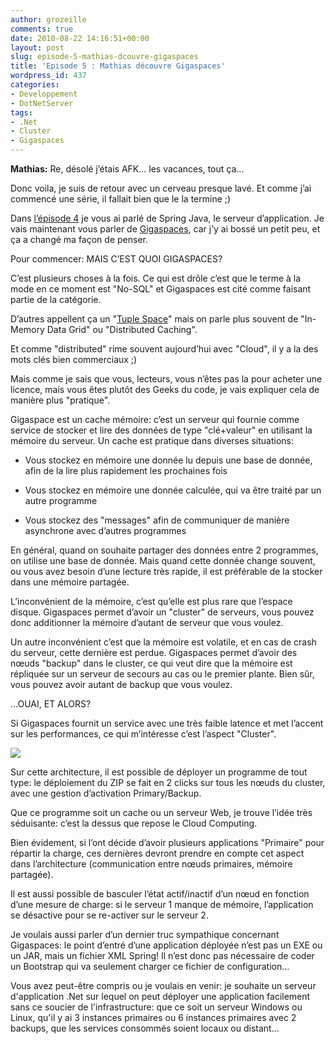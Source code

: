 ```yaml
---
author: grozeille
comments: true
date: 2010-08-22 14:16:51+00:00
layout: post
slug: episode-5-mathias-dcouvre-gigaspaces
title: 'Episode 5 : Mathias découvre Gigaspaces'
wordpress_id: 437
categories:
- Developpement
- DotNetServer
tags:
- .Net
- Cluster
- Gigaspaces
---
```


<strong>Mathias:</strong> Re, désolé j’étais AFK… les vacances, tout ça…


Donc voila, je suis de retour avec un cerveau presque lavé.
Et comme j’ai commencé une série, il fallait bien que le la termine ;)

Dans [l’épisode 4](http://grozeille.com/2010/07/09/episode-4%c2%a0-mathias-decouvre-spring-et-un-peu-plus-osgi/) je vous ai parlé de Spring Java, le serveur d’application.
Je vais maintenant vous parler de [Gigaspaces](http://www.gigaspaces.com/), car j’y ai bossé un petit peu, et ça a changé ma façon de penser.

Pour commencer: MAIS C’EST QUOI GIGASPACES?

C’est plusieurs choses à la fois. Ce qui est drôle c’est que le terme à la mode en ce moment est "No-SQL" et Gigaspaces est cité comme faisant partie de la catégorie.

D’autres appellent ça un "[Tuple Space](http://en.wikipedia.org/wiki/Tuple_space)" mais on parle plus souvent de "In-Memory Data Grid" ou "Distributed Caching".

Et comme "distributed" rime souvent aujourd’hui avec "Cloud", il y a la des mots clés bien commerciaux ;)

Mais comme je sais que vous, lecteurs, vous n’êtes pas la pour acheter une licence, mais vous êtes plutôt des Geeks du code, je vais expliquer cela de manière plus "pratique".

Gigaspace est un cache mémoire: c’est un serveur qui fournie comme service de stocker et lire des données de type "clé+valeur" en utilisant la mémoire du serveur.
Un cache est pratique dans diverses situations:



	
  * Vous stockez en mémoire une donnée lu depuis une base de donnée, afin de la lire plus rapidement les prochaines fois

	
  * Vous stockez en mémoire une donnée calculée, qui va être traité par un autre programme

	
  * Vous stockez des "messages" afin de communiquer de manière asynchrone avec d’autres programmes


En général, quand on souhaite partager des données entre 2 programmes, on utilise une base de donnée. Mais quand cette donnée change souvent, ou vous avez besoin d’une lecture très rapide, il est préférable de la stocker dans une mémoire partagée.

L’inconvénient de la mémoire, c’est qu’elle est plus rare que l’espace disque. Gigaspaces permet d’avoir un "cluster" de serveurs, vous pouvez donc additionner la mémoire d’autant de serveur que vous voulez.

Un autre inconvénient c’est que la mémoire est volatile, et en cas de crash du serveur, cette dernière est perdue.
Gigaspaces permet d’avoir des nœuds "backup" dans le cluster, ce qui veut dire que la mémoire est répliquée sur un serveur de secours au cas ou le premier plante. Bien sûr, vous pouvez avoir autant de backup que vous voulez.

…OUAI, ET ALORS?

Si Gigaspaces fournit un service avec une très faible latence et met l’accent sur les performances, ce qui m’intéresse c’est l’aspect "Cluster".

[![](http://grozeille.files.wordpress.com/2010/08/app_arch_on_cloud11.jpg)](http://grozeille.files.wordpress.com/2010/08/app_arch_on_cloud11.jpg)

Sur cette architecture, il est possible de déployer un programme de tout type: le déploiement du ZIP se fait en 2 clicks sur tous les nœuds du cluster, avec une gestion d’activation Primary/Backup.

Que ce programme soit un cache ou un serveur Web, je trouve l’idée très séduisante: c’est la dessus que repose le Cloud Computing.

Bien évidement, si l’ont décide d’avoir plusieurs applications "Primaire" pour répartir la charge, ces dernières devront prendre en compte cet aspect dans l’architecture (communication entre nœuds primaires, mémoire partagée).

Il est aussi possible de basculer l’état actif/inactif d’un nœud en fonction d’une mesure de charge: si le serveur 1 manque de mémoire, l’application se désactive pour se re-activer sur le serveur 2.

Je voulais aussi parler d’un dernier truc sympathique concernant Gigaspaces: le point d’entré d’une application déployée n’est pas un EXE ou un JAR, mais un fichier XML Spring! Il n’est donc pas nécessaire de coder un Bootstrap qui va seulement charger ce fichier de configuration…

Vous avez peut-être compris ou je voulais en venir: je souhaite un serveur d'application .Net sur lequel on peut déployer une application facilement sans ce soucier de l'infrastructure: que ce soit un serveur Windows ou Linux, qu'il y ai 3 instances primaires ou 6 instances primaires avec 2 backups, que les services consommés soient locaux ou distant...
